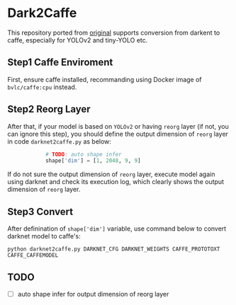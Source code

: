 # Dark2Caffe

This repository ported from [original](https://github.com/marvis/pytorch-caffe-darknet-convert) supports conversion from darkent to caffe, especially for YOLOv2 and tiny-YOLO etc. 

## Step1 Caffe Enviroment

First, ensure caffe installed, recommanding using Docker image of `bvlc/caffe:cpu` instead.

## Step2 Reorg Layer

After that, if your model is based on `YOLOv2` or having `reorg` layer (if not, you can ignore this step), you should define the output dimension of `reorg` layer in code `darknet2caffe.py` as below:

```python
            # TODO: auto shape infer
            shape['dim'] = [1, 2048, 9, 9]
```

If do not sure the output dimension of `reorg` layer, execute model again using darknet and check its execution log, which clearly shows the output dimension of `reorg` layer.

## Step3 Convert

After definination of `shape['dim']` variable, use command below to convert darknet model to caffe's:

```shell
python darknet2caffe.py DARKNET_CFG DARKNET_WEIGHTS CAFFE_PROTOTOXT CAFFE_CAFFEMODEL
```

## TODO

- [ ] auto shape infer for output dimension of reorg layer
